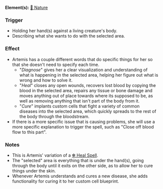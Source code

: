 **Element(s):** [🌿 Nature](<../../../Magic/Elements/🌿 Nature.md>)
### Trigger
- Holding her hand(s) against a living creature's body.
- Describing what she wants to do with the selected area.
### Effect
- Artemis has a couple different words that do specific things for her so that she doesn't need to specify each time.
	- "*Diagnose*" gives her a clear visualization and understanding of what is happening in the selected area, helping her figure out what is wrong and how to solve it.
	- "*Heal*" closes any open wounds, recovers lost blood by copying the blood in the selected area, repairs any tissue or bone damage and moves anything out of place towards where its supposed to be, as well as removing anything that isn't part of the body from it.
	- "*Cure*" implants custom cells that fight a variety of common diseases into the selected area, which quickly spreads to the rest of the body through the bloodstream. 
- If there is a more specific issue that is causing problems, she will use a more specific explanation to trigger the spell, such as "Close off blood flow to this part".
### Notes
- This is Artemis' variation of a [❇ Heal Spell](<../../../World/Society/Stereotypes/❇ Heal Spell.md>).
- The "selected" area is everything that is under the hand(s), going through the body until it exits on the other side, as to allow her to cure things under the skin.
- Whenever Artemis understands and cures a new disease, she adds functionality for curing it to her custom cell blueprint.